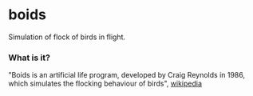 # boids
Simulation of flock of birds in flight.

### What is it?

"Boids is an artificial life program, developed by Craig Reynolds in 1986, which simulates the flocking behaviour of birds", [wikipedia](https://en.wikipedia.org/wiki/Boids)